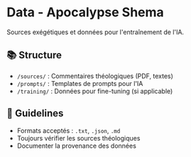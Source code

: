 # Data - Apocalypse Shema

Sources exégétiques et données pour l'entraînement de l'IA.

## 📚 Structure
- `/sources/` : Commentaires théologiques (PDF, textes)
- `/prompts/` : Templates de prompts pour l'IA
- `/training/` : Données pour fine-tuning (si applicable)

## 🎯 Guidelines
- Formats acceptés : `.txt`, `.json`, `.md`
- Toujours vérifier les sources théologiques
- Documenter la provenance des données
